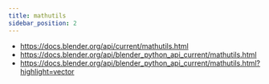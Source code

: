 ```yaml
---
title: mathutils
sidebar_position: 2
---
```


* https://docs.blender.org/api/current/mathutils.html
* https://docs.blender.org/api/blender_python_api_current/mathutils.html
* https://docs.blender.org/api/blender_python_api_current/mathutils.html?highlight=vector

